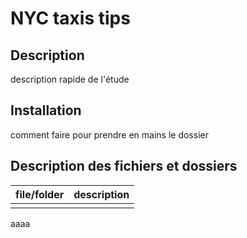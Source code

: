 # NYC taxis tips

## Description

description rapide de l'étude

## Installation

comment faire pour prendre en mains le dossier

## Description des fichiers et dossiers

| file/folder | description |
|-----------|-----------|
|  |  |

aaaa

